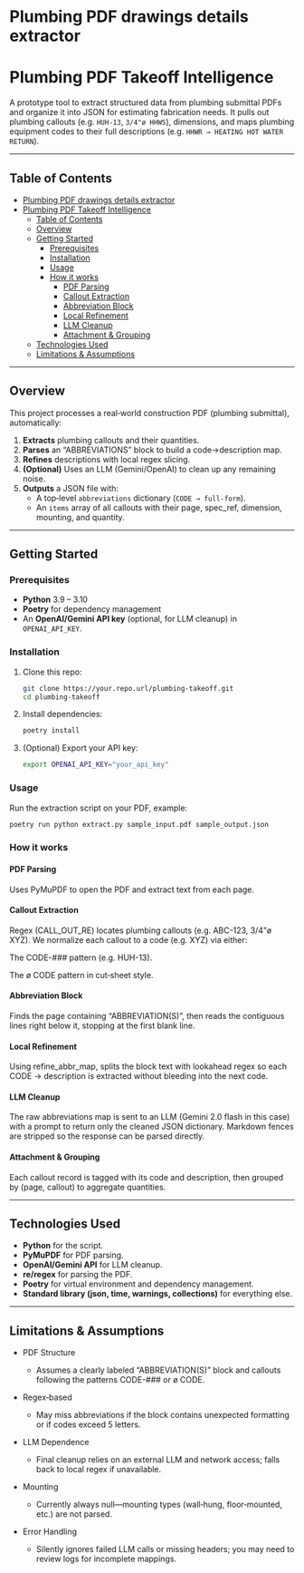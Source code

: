 # Plumbing PDF drawings details extractor

# Plumbing PDF Takeoff Intelligence

A prototype tool to extract structured data from plumbing submittal PDFs and organize it into JSON for estimating fabrication needs. It pulls out plumbing callouts (e.g. `HUH-13`, `3/4"ø HHWS`), dimensions, and maps plumbing equipment codes to their full descriptions (e.g. `HHWR → HEATING HOT WATER RETURN`).

---

## Table of Contents

- [Plumbing PDF drawings details extractor](#plumbing-pdf-drawings-details-extractor)
- [Plumbing PDF Takeoff Intelligence](#plumbing-pdf-takeoff-intelligence)
  - [Table of Contents](#table-of-contents)
  - [Overview](#overview)
  - [Getting Started](#getting-started)
    - [Prerequisites](#prerequisites)
    - [Installation](#installation)
    - [Usage](#usage)
    - [How it works](#how-it-works)
      - [PDF Parsing](#pdf-parsing)
      - [Callout Extraction](#callout-extraction)
      - [Abbreviation Block](#abbreviation-block)
      - [Local Refinement](#local-refinement)
      - [LLM Cleanup](#llm-cleanup)
      - [Attachment \& Grouping](#attachment--grouping)
  - [Technologies Used](#technologies-used)
  - [Limitations \& Assumptions](#limitations--assumptions)

---

## Overview

This project processes a real‑world construction PDF (plumbing submittal), automatically:

1. **Extracts** plumbing callouts and their quantities.  
2. **Parses** an “ABBREVIATIONS” block to build a code→description map.  
3. **Refines** descriptions with local regex slicing.  
4. **(Optional)** Uses an LLM (Gemini/OpenAI) to clean up any remaining noise.  
5. **Outputs** a JSON file with:
   - A top‑level `abbreviations` dictionary (`CODE → full-form`).  
   - An `items` array of all callouts with their page, spec_ref, dimension, mounting, and quantity.

---

## Getting Started

### Prerequisites

- **Python** 3.9 – 3.10  
- **Poetry** for dependency management  
- An **OpenAI/Gemini API key** (optional, for LLM cleanup) in `OPENAI_API_KEY`.

### Installation

1. Clone this repo:

   ```bash
   git clone https://your.repo.url/plumbing-takeoff.git
   cd plumbing-takeoff
   ```

2. Install dependencies:

   ```bash
   poetry install
   ```

3. (Optional) Export your API key:

   ```bash
   export OPENAI_API_KEY="your_api_key"
   ```

### Usage

Run the extraction script on your PDF, example:

```bash
poetry run python extract.py sample_input.pdf sample_output.json
```

### How it works

#### PDF Parsing

Uses PyMuPDF to open the PDF and extract text from each page.

#### Callout Extraction

Regex (CALL_OUT_RE) locates plumbing callouts (e.g. ABC-123, 3/4"ø XYZ).
We normalize each callout to a code (e.g. XYZ) via either:

The CODE-### pattern (e.g. HUH-13).

The ø CODE pattern in cut‑sheet style.

#### Abbreviation Block

Finds the page containing “ABBREVIATION(S)”, then reads the contiguous lines right below it, stopping at the first blank line.

#### Local Refinement

Using refine_abbr_map, splits the block text with lookahead regex so each CODE → description is extracted without bleeding into the next code.

#### LLM Cleanup

The raw abbreviations map is sent to an LLM (Gemini 2.0 flash in this case) with a prompt to return only the cleaned JSON dictionary. Markdown fences are stripped so the response can be parsed directly.

#### Attachment & Grouping

Each callout record is tagged with its code and description, then grouped by (page, callout) to aggregate quantities.

---

## Technologies Used

- **Python** for the script.
- **PyMuPDF** for PDF parsing.
- **OpenAI/Gemini API** for LLM cleanup.
- **re/regex** for parsing the PDF.
- **Poetry** for virtual environment and dependency management.
- **Standard library (json, time, warnings, collections)** for everything else.

---

## Limitations & Assumptions

- PDF Structure
  - Assumes a clearly labeled “ABBREVIATION(S)” block and callouts following the patterns CODE-### or ø CODE.

- Regex‑based
  - May miss abbreviations if the block contains unexpected formatting or if codes exceed 5 letters.

- LLM Dependence
  - Final cleanup relies on an external LLM and network access; falls back to local regex if unavailable.

- Mounting
  - Currently always null—mounting types (wall‑hung, floor‑mounted, etc.) are not parsed.

- Error Handling
  - Silently ignores failed LLM calls or missing headers; you may need to review logs for incomplete mappings.